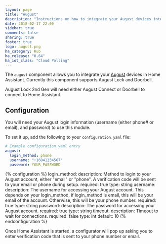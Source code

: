 ```yaml
---
layout: page
title: "August"
description: "Instructions on how to integrate your August devices into Home Assistant."
date: 2018-02-17 22:00
sidebar: true
comments: false
sharing: true
footer: true
logo: august.png
ha_category: Hub
ha_release: "0.64"
ha_iot_class: "Cloud Polling"
---
```


The `august` component allows you to integrate your [August](http://august.com) devices in Home Assistant. Currently this component supports August Lock and Doorbell.

<p class='note'>
August Lock 2nd Gen will need either August Connect or Doorbell to connect to Home Assistant.
</p>

## Configuration

You will need your August login information (username (either phone# or email), and password) to use this module.

To set it up, add the following to your `configuration.yaml` file:

```yaml
# Example configuration.yaml entry
august:
  login_method: phone
  username: "+16041234567"
  password: YOUR_PASSWORD
```

{% configuration %}
login_method:
  description: Method to login to your August account, either "email" or "phone". A verification code will be sent to your email or phone during setup.
  required: true
  type: string
username:
  description: The username for accessing your August account. This depends on your login_method, if login_method is email, this will be your email of the account. Otherwise, this will be your phone number.
  required: true
  type: string
password:
  description: The password for accessing your August account.
  required: true
  type: string
timeout:
  description: Timeout to wait for connections.
  required: false
  type: int
  default: 10
{% endconfiguration %}

Once Home Assistant is started, a configurator will pop up asking you to enter verification code that is sent to your phone number or email.
